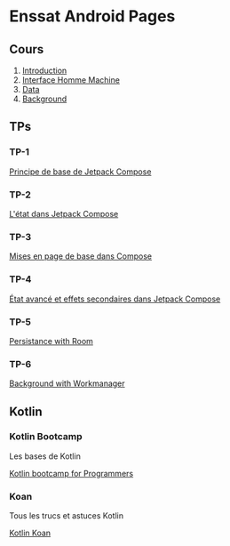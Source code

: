 # Enssat Android Pages

## Cours

1. [Introduction](./1-Intro/index.html)
2. [Interface Homme Machine](./2-IHM/index.html)
3. [Data](./3-Data/index.html)
4. [Background](./4-Background/index.html)



## TPs

### TP-1

[Principe de base de Jetpack Compose](https://developer.android.com/codelabs/jetpack-compose-basics)

### TP-2

[L'état dans Jetpack Compose](https://developer.android.com/codelabs/jetpack-compose-state)

### TP-3

[Mises en page de base dans Compose](https://developer.android.com/codelabs/jetpack-compose-layouts)

### TP-4

[État avancé et effets secondaires dans Jetpack Compose](https://developer.android.com/codelabs/jetpack-compose-advanced-state-side-effects)

### TP-5

[Persistance with Room](https://developer.android.com/courses/pathways/android-basics-compose-unit-6-pathway-2)

### TP-6

[Background with Workmanager](https://codelabs.developers.google.com/codelabs/android-workmanager-kt)



## Kotlin

### Kotlin Bootcamp

Les bases de Kotlin 

[Kotlin bootcamp for Programmers](https://developer.android.com/courses/kotlin-bootcamp/overview)

### Koan

Tous les trucs et astuces Kotlin

[Kotlin Koan](https://play.kotlinlang.org/koans/overview)
